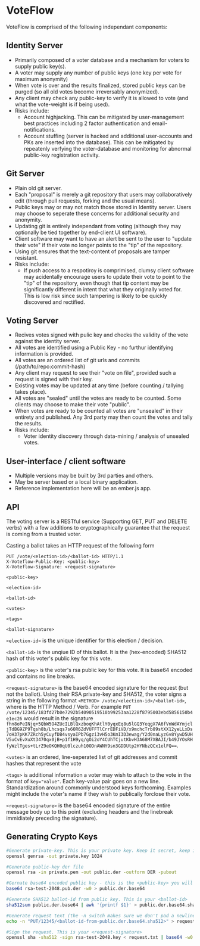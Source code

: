 VoteFlow
========

VoteFlow is comprised of the following independant components: 

Identity Server
---------------
  - Primarily composed of a voter database and a mechanism for voters to supply public key(s).
  - A voter may supply any number of public keys (one key per vote for maximum anonymity)
  - When vote is over and the results finalized, stored public keys can be purged (so all old votes become irreversably anonymized).
  - Any client may check any public-key to verify it is allowed to vote (and what the vote-weight is if being used).
  - Risks include:
     - Account highjacking. This can be mitigated by user-management best practices including 2 factor authentication and email-notifications.
     - Account stuffing (server is hacked and additional user-accounts and PKs are inserted into the database). This can be mitigated by repeatenly verfying the voter-database and monitoring for abnormal public-key registration activity.

Git Server
----------
  - Plain old git server.
  - Each "proposal" is merely a git repository that users may collaboratively edit (through pull requests, forking and the usual means).
  - Public keys may or may not match those stored in Identity server. Users may choose to seperate these concerns for additional security and anonymity.
  - Updating git is entirely independant from voting (although they may optionally be tied together by end-client UI software).
  - Client software may want to have an alert be sent to the user to "update their vote" if their vote no longer points to the "tip" of the repository.
  - Using git ensures that the text-content of proposals are tamper resistant.
  - Risks include:
     - If push access to a respotiroy is comprimised, clumsy client software may acidentally encourage users to update their vote to point to the "tip" of the repository, even though that tip content may be significantly different in intent that what they originally voted for. This is low risk since such tampering is likely to be quickly discovered and rectified.

Voting Server
-------------
 - Recives votes signed with pulic key and checks the validity of the vote against the identity server.
 - All votes are identified using a Public Key - no furthur identifying information is provided. 
 - All votes are an ordered list of git urls and commits (/path/to/repo:commit-hash)
 - Any client may request to see their "vote on file", provided such a request is signed with their key.
 - Existing votes may be updated at any time (before counting / tallying takes place).
 - All votes are "sealed" until the votes are ready to be counted. Some clients may choose to make their vote "public".
 - When votes are ready to be counted all votes are "unsealed" in their entirety and published. Any 3rd party may then count the votes and tally the results.
 - Risks include:
    - Voter identity discovery through data-mining / analysis of unsealed votes.

User-interface / client software
--------------------------------
 - Multiple versions may be built by 3rd parties and others.
 - May be server based or a local binary application.
 - Reference implementation here will be an ember.js app.

API
---

The voting server is a RESTful service (Supporting GET, PUT and DELETE verbs) with a few additions to cryptographically guarantee that the request is coming from a trusted voter.

Casting a ballot takes an HTTP request of the following form
```http
PUT /vote/<election-id>/<ballot-id> HTTP/1.1
X-Voteflow-Public-Key: <public-key>
X-Voteflow-Signature: <request-signature>

<public-key>

<election-id>

<ballot-id>

<votes>

<tags>

<ballot-signature>
```

`<election-id>` is the unique identifier for this election / decision.

`<ballot-id>` is the unqiue ID of this ballot. It is the (hex-encoded) SHA512 hash of this voter's public key for this vote.

`<public-key>` is the voter's rsa public key for this vote. It is base64 encoded and contains no line breaks.

`<request-signature>` is the base64 encoded signature for the request (but not the ballot). Using their RSA private-key and SHA512, the voter signs a string in the following format `<METHOD> /vote/<election-id>/<ballot-id>`, where <METHOD> is the HTTP Method / Verb. For example `PUT /vote/12345/183fd27b0e7292b54090519510b99253aa1228f8795003ebd5856150b4e1ec26` would result in the signature `fhn8oPeINjq+5QbW5O4ZUcILBlQxzboqKhAtlY0yqxEq8u5lGQ3YeqgX7A6fVnWdAYmjcljTdBG9ZP9Tqsh8b/Lhcsqs7s6OR6ZdVUFFTlCrrEDFiVD/x9mchcTrb89stXX12yeLLxDs7oH37pKK7ZRch5yCuyfDB4vsyaIPb7Ggzi3vH5o3KmI3D3ewag/Y2d0naLyzGv8YywD5UHV5uCvEvXuXt3470qx0jB+p1f1H9yq/gOi2oY4CUhTCjutKbvH3A68M7XBAJI/b49JYOsRHfyWzlTges+tLrZ9eOKQH0qU0lczuh10ODnAWNY9sn3GDDUtp2HYNbzQCx1elFQ==`.

`<votes>` is an ordered, line-seperated list of git addresses and commit hashes that represent the vote

`<tags>` is additional information a voter may wish to attach to the vote in the format of `key="value"`. Each key-value pair goes on a new line. Standardization around commonly understood keys forthcoming. Examples might include the voter's name if they wish to publically forclose their vote.

`<request-signature>` is the base64 encoded signature of the entire message body up to this point (excluding headers and the linebreak immidiately preceding the signature). 

Generating Crypto Keys
----------------------
```bash
#Generate private-key. This is your private key. Keep it secret, keep it safe.
openssl genrsa -out private.key 1024

#Generate public-key der file
openssl rsa -in private.pem -out public.der -outform DER -pubout

#Gernate base64 encoded public key - this is the <public-key> you will pass to the server
base64 rsa-test-2048.pub.der -w0 > public.der.base64

#Generate SHA512 ballot-id from public key. This is your <ballot-id>
sha512sum public.der.base64 | awk '{printf $1}' > public.der.base64.sha512

#Generate request text (the -n switch makes sure we don't pad a newline character, which is echo's default behavior)
echo -n "PUT/12345/<ballot-id-from-public.der.base64.sha512>" > request.txt

#Sign the request. This is your <request-signature>
openssl sha -sha512 -sign rsa-test-2048.key < request.txt | base64 -w0 > request.txt.signed
```
